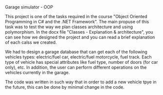 Garage simulator - OOP

This project is one of the tasks required in the course "Object Oriented Programming in C# and the .NET Framework". The main propuse of this task was to test the way we plan classes architecture and using polymorphism. In the docx file "Classes - Explanation & architecture", you can see how we designed the project and you can read a brief explanation of each calss we created.

We had to design a garage database that can get each of the following vehicles types: electric/fuel car, electric/fuel motorcycle, fuel track. Each type of vehicle has special attributes like fuel type, number of doors (for car only), etc. In addition, the user can perform different operations on the vehicles currently in the garage.

The code was written in such way that in order to add a new vehicle tpye in the future, this can be done by minimal change in the code.
